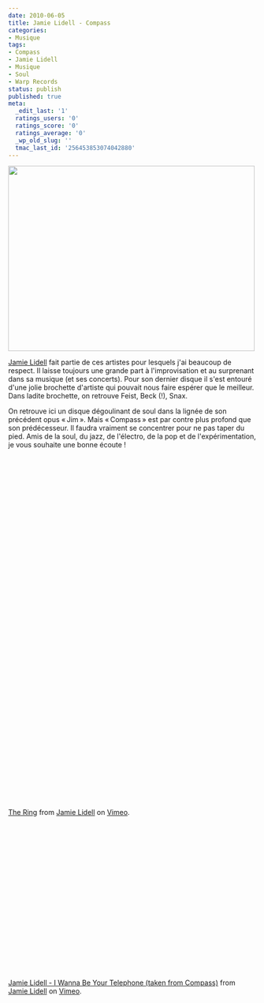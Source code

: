 ```yaml
---
date: 2010-06-05
title: Jamie Lidell - Compass
categories:
- Musique
tags:
- Compass
- Jamie Lidell
- Musique
- Soul
- Warp Records
status: publish
published: true
meta:
  _edit_last: '1'
  ratings_users: '0'
  ratings_score: '0'
  ratings_average: '0'
  _wp_old_slug: ''
  tmac_last_id: '256453853074042880'
---
```

<img class="alignnone size-large wp-image-1658" title="Jamie Lidell" src="https://dlgjp9x71cipk.cloudfront.net/2010/06/jamieLidell-1024x768.jpg" alt="" width="500" height="375" />

<a title="Site web de Jamie Lidell" href="https://jamielidell.com/">Jamie Lidell</a> fait partie de ces artistes pour lesquels j'ai beaucoup de respect. Il laisse toujours une grande part à l'improvisation et au surprenant dans sa musique (et ses concerts). Pour son dernier disque il s'est entouré d'une jolie brochette d'artiste qui pouvait nous faire espérer que le meilleur. Dans ladite brochette, on retrouve Feist, Beck (!), Snax.

<!--more-->

On retrouve ici un disque dégoulinant de soul dans la lignée de son précédent opus « Jim ». Mais « Compass » est par contre plus profond que son prédécesseur. Il faudra vraiment se concentrer pour ne pas taper du pied. Amis de la soul, du jazz, de l'électro, de la pop et de l'expérimentation, je vous souhaite une bonne écoute !

<object classid="clsid:d27cdb6e-ae6d-11cf-96b8-444553540000" width="500" height="385" codebase="https://download.macromedia.com/pub/shockwave/cabs/flash/swflash.cab#version=6,0,40,0"><param name="allowFullScreen" value="true" /><param name="allowscriptaccess" value="always" /><param name="src" value="https://www.youtube.com/v/nICEsQgWhNw&amp;hl=fr_FR&amp;fs=1&amp;" /><param name="allowfullscreen" value="true" /><embed type="application/x-shockwave-flash" width="500" height="385" src="https://www.youtube.com/v/nICEsQgWhNw&amp;hl=fr_FR&amp;fs=1&amp;" allowscriptaccess="always" allowfullscreen="true"></embed></object>

<object classid="clsid:d27cdb6e-ae6d-11cf-96b8-444553540000" width="400" height="300" codebase="https://download.macromedia.com/pub/shockwave/cabs/flash/swflash.cab#version=6,0,40,0"><param name="allowfullscreen" value="true" /><param name="allowscriptaccess" value="always" /><param name="src" value="https://vimeo.com/moogaloop.swf?clip_id=10174822&amp;server=vimeo.com&amp;show_title=0&amp;show_byline=0&amp;show_portrait=0&amp;color=ffffff&amp;fullscreen=1" /><embed type="application/x-shockwave-flash" width="400" height="300" src="https://vimeo.com/moogaloop.swf?clip_id=10174822&amp;server=vimeo.com&amp;show_title=0&amp;show_byline=0&amp;show_portrait=0&amp;color=ffffff&amp;fullscreen=1" allowscriptaccess="always" allowfullscreen="true"></embed></object>

<a href="https://vimeo.com/10174822">The Ring</a> from <a href="https://vimeo.com/jamielidell">Jamie Lidell</a> on <a href="https://vimeo.com">Vimeo</a>.

<object classid="clsid:d27cdb6e-ae6d-11cf-96b8-444553540000" width="400" height="300" codebase="https://download.macromedia.com/pub/shockwave/cabs/flash/swflash.cab#version=6,0,40,0"><param name="allowfullscreen" value="true" /><param name="allowscriptaccess" value="always" /><param name="src" value="https://vimeo.com/moogaloop.swf?clip_id=12292137&amp;server=vimeo.com&amp;show_title=1&amp;show_byline=1&amp;show_portrait=0&amp;color=&amp;fullscreen=1" /><embed type="application/x-shockwave-flash" width="400" height="300" src="https://vimeo.com/moogaloop.swf?clip_id=12292137&amp;server=vimeo.com&amp;show_title=1&amp;show_byline=1&amp;show_portrait=0&amp;color=&amp;fullscreen=1" allowscriptaccess="always" allowfullscreen="true"></embed></object>

<a href="https://vimeo.com/12292137">Jamie Lidell - I Wanna Be Your Telephone (taken from Compass)</a> from <a href="https://vimeo.com/jamielidell">Jamie Lidell</a> on <a href="https://vimeo.com">Vimeo</a>.
